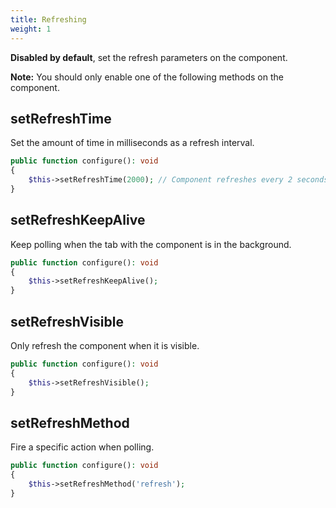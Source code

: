 ```yaml
---
title: Refreshing
weight: 1
---
```


**Disabled by default**, set the refresh parameters on the component.

**Note:** You should only enable one of the following methods on the component.

## setRefreshTime

Set the amount of time in milliseconds as a refresh interval.

```php
public function configure(): void
{
    $this->setRefreshTime(2000); // Component refreshes every 2 seconds
}
```

## setRefreshKeepAlive

Keep polling when the tab with the component is in the background.

```php
public function configure(): void
{
    $this->setRefreshKeepAlive();
}
```

## setRefreshVisible

Only refresh the component when it is visible.

```php
public function configure(): void
{
    $this->setRefreshVisible();
}
```

## setRefreshMethod

Fire a specific action when polling.

```php
public function configure(): void
{
    $this->setRefreshMethod('refresh');
}
```
